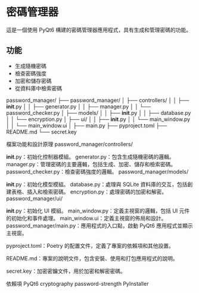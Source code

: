 # 密碼管理器

這是一個使用 PyQt6 構建的密碼管理器應用程式，具有生成和管理密碼的功能。

## 功能

- 生成隨機密碼
- 檢查密碼強度
- 加密和儲存密碼
- 從資料庫中檢索密碼

password_manager/
├── password_manager/
│   ├── controllers/
│   │   ├── __init__.py
│   │   ├── generator.py
│   │   ├── manager.py
│   │   └── password_checker.py
│   ├── models/
│   │   ├── __init__.py
│   │   ├── database.py
│   │   └── encryption.py
│   ├── ui/
│   │   ├── __init__.py
│   │   └── main_window.py
│   │   └── main_window.ui
│   ├── main.py
├── pyproject.toml
├── README.md
└── secret.key

檔案功能和設計原理
password_manager/controllers/

__init__.py：初始化控制器模組。
generator.py：包含生成隨機密碼的邏輯。
manager.py：管理密碼的主要邏輯，包括生成、加密、儲存和檢索密碼。
password_checker.py：檢查密碼強度的邏輯。
password_manager/models/

__init__.py：初始化模型模組。
database.py：處理與 SQLite 資料庫的交互，包括創建表格、插入和檢索密碼。
encryption.py：處理密碼的加密和解密。
password_manager/ui/

__init__.py：初始化 UI 模組。
main_window.py：定義主視窗的邏輯，包括 UI 元件的初始化和事件處理。
main_window.ui：定義主視窗的佈局和設計。
password_manager/main.py：應用程式的入口點，啟動 PyQt6 應用程式並顯示主視窗。

pyproject.toml：Poetry 的配置文件，定義了專案的依賴項和其他設置。

README.md：專案的說明文件，包含安裝、使用和打包應用程式的說明。

secret.key：加密密鑰文件，用於加密和解密密碼。

依賴項
PyQt6
cryptography
password-strength
PyInstaller